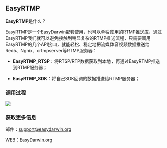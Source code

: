 ## EasyRTMP ##

**EasyRTMP**是什么？

EasyRTMP是一个EasyDarwin配套使用，也可以单独使用的RTMP推送库，通过EasyRTMP我们就可以避免接触到稍显复杂的RTMP推送流程，只需要调用EasyRTMP的几个API接口，就能轻松、稳定地把流媒体音视频数据推送给Red5、Ngnix、crtmpserver等RTMP服务器：


- **EasyRTMP_RTSP**：将RTSP/RTP数据获取到本地，再通过EasyRTMP推送到RTMP服务器；

- **EasyRTMP_SDK**：将自己SDK回调的数据推送给RTMP服务器；


### 调用过程
![](http://www.easydarwin.org/skin/easydarwin/images/easyrtmp20150908.png)

### 获取更多信息 ###

邮件：[support@easydarwin.org](mailto:support@easydarwin.org) 

WEB：[EasyDarwin.org](http://www.easydarwin.org)
